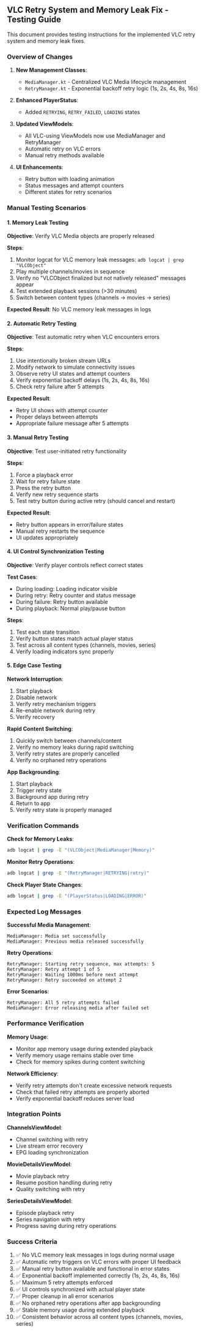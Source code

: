 ## VLC Retry System and Memory Leak Fix - Testing Guide

This document provides testing instructions for the implemented VLC retry system and memory leak fixes.

### Overview of Changes

1. **New Management Classes**:
   - `MediaManager.kt` - Centralized VLC Media lifecycle management
   - `RetryManager.kt` - Exponential backoff retry logic (1s, 2s, 4s, 8s, 16s)

2. **Enhanced PlayerStatus**:
   - Added `RETRYING`, `RETRY_FAILED`, `LOADING` states

3. **Updated ViewModels**:
   - All VLC-using ViewModels now use MediaManager and RetryManager
   - Automatic retry on VLC errors
   - Manual retry methods available

4. **UI Enhancements**:
   - Retry button with loading animation
   - Status messages and attempt counters
   - Different states for retry scenarios

### Manual Testing Scenarios

#### 1. Memory Leak Testing
**Objective**: Verify VLC Media objects are properly released

**Steps**:
1. Monitor logcat for VLC memory leak messages: `adb logcat | grep "VLCObject"`
2. Play multiple channels/movies in sequence
3. Verify no "VLCObject finalized but not natively released" messages appear
4. Test extended playback sessions (>30 minutes)
5. Switch between content types (channels → movies → series)

**Expected Result**: No VLC memory leak messages in logs

#### 2. Automatic Retry Testing
**Objective**: Test automatic retry when VLC encounters errors

**Steps**:
1. Use intentionally broken stream URLs
2. Modify network to simulate connectivity issues
3. Observe retry UI states and attempt counters
4. Verify exponential backoff delays (1s, 2s, 4s, 8s, 16s)
5. Check retry failure after 5 attempts

**Expected Result**: 
- Retry UI shows with attempt counter
- Proper delays between attempts
- Appropriate failure message after 5 attempts

#### 3. Manual Retry Testing
**Objective**: Test user-initiated retry functionality

**Steps**:
1. Force a playback error
2. Wait for retry failure state
3. Press the retry button
4. Verify new retry sequence starts
5. Test retry button during active retry (should cancel and restart)

**Expected Result**: 
- Retry button appears in error/failure states
- Manual retry restarts the sequence
- UI updates appropriately

#### 4. UI Control Synchronization Testing
**Objective**: Verify player controls reflect correct states

**Test Cases**:
- During loading: Loading indicator visible
- During retry: Retry counter and status message
- During failure: Retry button available
- During playback: Normal play/pause button

**Steps**:
1. Test each state transition
2. Verify button states match actual player status
3. Test across all content types (channels, movies, series)
4. Verify loading indicators sync properly

#### 5. Edge Case Testing

**Network Interruption**:
1. Start playback
2. Disable network
3. Verify retry mechanism triggers
4. Re-enable network during retry
5. Verify recovery

**Rapid Content Switching**:
1. Quickly switch between channels/content
2. Verify no memory leaks during rapid switching
3. Verify retry states are properly cancelled
4. Verify no orphaned retry operations

**App Backgrounding**:
1. Start playback
2. Trigger retry state
3. Background app during retry
4. Return to app
5. Verify retry state is properly managed

### Verification Commands

**Check for Memory Leaks**:
```bash
adb logcat | grep -E "(VLCObject|MediaManager|Memory)"
```

**Monitor Retry Operations**:
```bash
adb logcat | grep -E "(RetryManager|RETRYING|retry)"
```

**Check Player State Changes**:
```bash
adb logcat | grep -E "(PlayerStatus|LOADING|ERROR)"
```

### Expected Log Messages

**Successful Media Management**:
```
MediaManager: Media set successfully
MediaManager: Previous media released successfully
```

**Retry Operations**:
```
RetryManager: Starting retry sequence, max attempts: 5
RetryManager: Retry attempt 1 of 5
RetryManager: Waiting 1000ms before next attempt
RetryManager: Retry succeeded on attempt 2
```

**Error Scenarios**:
```
RetryManager: All 5 retry attempts failed
MediaManager: Error releasing media after failed set
```

### Performance Verification

**Memory Usage**:
- Monitor app memory usage during extended playback
- Verify memory usage remains stable over time
- Check for memory spikes during content switching

**Network Efficiency**:
- Verify retry attempts don't create excessive network requests
- Check that failed retry attempts are properly aborted
- Verify exponential backoff reduces server load

### Integration Points

**ChannelsViewModel**:
- Channel switching with retry
- Live stream error recovery
- EPG loading synchronization

**MovieDetailsViewModel**:
- Movie playback retry
- Resume position handling during retry
- Quality switching with retry

**SeriesDetailsViewModel**:
- Episode playback retry
- Series navigation with retry
- Progress saving during retry operations

### Success Criteria

1. ✅ No VLC memory leak messages in logs during normal usage
2. ✅ Automatic retry triggers on VLC errors with proper UI feedback
3. ✅ Manual retry button available and functional in error states
4. ✅ Exponential backoff implemented correctly (1s, 2s, 4s, 8s, 16s)
5. ✅ Maximum 5 retry attempts enforced
6. ✅ UI controls synchronized with actual player state
7. ✅ Proper cleanup in all error scenarios
8. ✅ No orphaned retry operations after app backgrounding
9. ✅ Stable memory usage during extended playback
10. ✅ Consistent behavior across all content types (channels, movies, series)